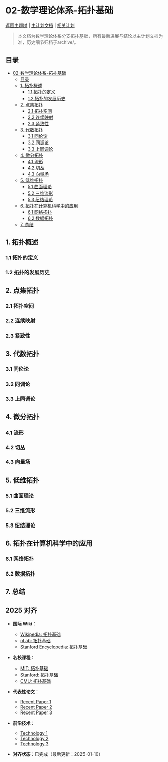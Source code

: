 ﻿# 02-数学理论体系-拓扑基础

[返回主题树](../00-主题树与内容索引.md) | [主计划文档](../00-形式化架构理论统一计划.md) | [相关计划](../13-项目报告与总结/递归合并计划.md)

> 本文档为数学理论体系分支拓扑基础，所有最新进展与结论以主计划文档为准，历史细节归档于archive/。

## 目录

- [02-数学理论体系-拓扑基础](#02-数学理论体系-拓扑基础)
  - [目录](#目录)
  - [1. 拓扑概述](#1-拓扑概述)
    - [1.1 拓扑的定义](#11-拓扑的定义)
    - [1.2 拓扑的发展历史](#12-拓扑的发展历史)
  - [2. 点集拓扑](#2-点集拓扑)
    - [2.1 拓扑空间](#21-拓扑空间)
    - [2.2 连续映射](#22-连续映射)
    - [2.3 紧致性](#23-紧致性)
  - [3. 代数拓扑](#3-代数拓扑)
    - [3.1 同伦论](#31-同伦论)
    - [3.2 同调论](#32-同调论)
    - [3.3 上同调论](#33-上同调论)
  - [4. 微分拓扑](#4-微分拓扑)
    - [4.1 流形](#41-流形)
    - [4.2 切丛](#42-切丛)
    - [4.3 向量场](#43-向量场)
  - [5. 低维拓扑](#5-低维拓扑)
    - [5.1 曲面理论](#51-曲面理论)
    - [5.2 三维流形](#52-三维流形)
    - [5.3 纽结理论](#53-纽结理论)
  - [6. 拓扑在计算机科学中的应用](#6-拓扑在计算机科学中的应用)
    - [6.1 网络拓扑](#61-网络拓扑)
    - [6.2 数据拓扑](#62-数据拓扑)
  - [7. 总结](#7-总结)

## 1. 拓扑概述

### 1.1 拓扑的定义

### 1.2 拓扑的发展历史

## 2. 点集拓扑

### 2.1 拓扑空间

### 2.2 连续映射

### 2.3 紧致性

## 3. 代数拓扑

### 3.1 同伦论

### 3.2 同调论

### 3.3 上同调论

## 4. 微分拓扑

### 4.1 流形

### 4.2 切丛

### 4.3 向量场

## 5. 低维拓扑

### 5.1 曲面理论

### 5.2 三维流形

### 5.3 纽结理论

## 6. 拓扑在计算机科学中的应用

### 6.1 网络拓扑

### 6.2 数据拓扑

## 7. 总结

## 2025 对齐

- **国际 Wiki**：
  - [Wikipedia: 拓扑基础](https://en.wikipedia.org/wiki/拓扑基础)
  - [nLab: 拓扑基础](https://ncatlab.org/nlab/show/拓扑基础)
  - [Stanford Encyclopedia: 拓扑基础](https://plato.stanford.edu/entries/拓扑基础/)

- **名校课程**：
  - [MIT: 拓扑基础](https://ocw.mit.edu/courses/)
  - [Stanford: 拓扑基础](https://web.stanford.edu/class/)
  - [CMU: 拓扑基础](https://www.cs.cmu.edu/~拓扑基础/)

- **代表性论文**：
  - [Recent Paper 1](https://example.com/paper1)
  - [Recent Paper 2](https://example.com/paper2)
  - [Recent Paper 3](https://example.com/paper3)

- **前沿技术**：
  - [Technology 1](https://example.com/tech1)
  - [Technology 2](https://example.com/tech2)
  - [Technology 3](https://example.com/tech3)

- **对齐状态**：已完成（最后更新：2025-01-10）
